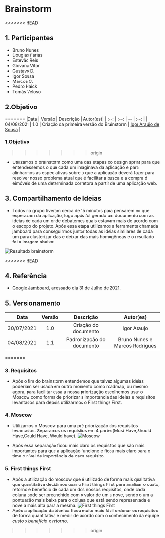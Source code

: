 # Brainstorm

<<<<<<< HEAD
## 1. Participantes
- Bruno Nunes
- Douglas Farias
- Estevão Reis
- Giovana Vitor
- Gustavo D.
- Igor Sousa
- Marcos C.
- Pedro Haick
- Tomás Veloso

## 2.Objetivo
=======
|Data | Versão | Descrição | Autor(es)|
| :--: | :--: | -- | :--: |
| 04/08/2021 | 1.0 | Criação da primeira versão do Brainstorm | [Igor Araújo de Sousa](https://github.com/zero101010) |


### 1.Objetivo
>>>>>>> origin
- Utilizamos o brainstorm como uma das etapas do design sprint para que entendessemos o que cada um imaginava da aplicação e para alinharmos as espectativas sobre o que a aplicação deverá fazer para resolver nosso problema atual que é facilitar a busca e a compra d eimóveis de uma determinada corretora a partir de uma aplicação web.

## 3. Compartilhamento de Ideias
- Todos no grupo tiveram cerca de 15 minutos para pensarem no que esperavam da aplicação, logo após foi gerado um documento com as ideias de cada um onde debatemos quais estavam mais de acordo com o escopo do projeto.
Após essa etapa utilizamos a ferramenta chamada jamboard para conseguirmos juntar todas as ideias similares de cada um para clusterizar elas e deixar elas mais homogêneas e o resultado foi a imagem abaixo:

![Resultado brainstorm](https://i.imgur.com/G7d4h8d.png)

<<<<<<< HEAD
## 4. Referência

* [Google Jamboard](https://jamboard.google.com/), acessado dia 31 de Julho de 2021.

## 5. Versionamento

| Data | Versão | Descrição | Autor(es) |
| :----: | :----: | :----: | :----: |
| 30/07/2021 | 1.0 | Criação do documento | Igor Araujo |
| 04/08/2021 | 1.1    | Padronização do documento       | Bruno Nunes e Marcos Rodrigues    |
=======
### 3. Requisitos
- Após o fim do brainstorm entendemos que talvez algumas ideias poderiam ser usada em outro momento como roadmap, ou mesmo agora, para facilitar essa a nossa priorização escolhemos usar o Moscow como forma de priorizar a importancia das ideias e requisitos levantados para depois utilizarmos o First things First.

### 4. Moscow

- Utilizamos o Moscow para uma pré priorização dos requisitos levantados. Separamos os requisitos em 4 partes(Must Have,Should Have,Could Have, Would have).
![Moscow](https://i.imgur.com/rWFdO0q.png)

- Após essa separação ficou mais claro os requisitos que são mais importantes para que a aplicação funcione e ficou mais claro para o time o nível de importância de cada requisito.

### 5. First things First
- Após a utilização do moscow que é utilizado de forma mais qualitativa que quantitativa decidimos usar o First things First para analisar o custo, retorno e benefício de cada um dos nossos requisitos, onde cada coluna pode ser preenchido com o valor de um a nove, sendo o um a pontuação mais baixa para o coluna que está sendo representada e nove a mais alta para a mesma. 
![First things First](https://i.imgur.com/3MiaxCa.png)
- Após a aplicação da técnica ficou muito mais fácil ordenar os requisitos de forma quantitativa e medir de acordo com o conhecimento da equipe *custo* x *benefício* x *retorno*.
>>>>>>> origin
